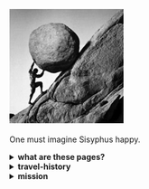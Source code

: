 <!--HEAD-->
<img src="https://github.com/gnusuy/project-Sisyphus/blob/main/sisyphus_pic.jpg?raw=true" width="40%" height="30%"><br><br>
One must imagine Sisyphus happy.
<!--HEAD-->

<!--WHATS-ARE-THIS-PAGES?-->
 <details>
  <summary><b>what are these pages?</b></summary>
  <div markdown="1">

> <i>시시포스는 그리스 신화에 나오는 인간이다. 그는 교활하고 꾀가 많아서 신들을 기만하는 행위를 일삼았다. 그에 대한 벌로 신은 시시포스에게 영원한 노동의 벌을 부여받는다. 매일 큰 바위를 산 정상에 올려야하고, 올라간 바위는 다시 산 아래로 굴러떨어진다.</i>
  
　프랑스의 철학자 알베르 까뮈는 위 시시포스의 이야기를 다룬 '시지프 신화' 라는 이름의 에세이를 발간했다. 에세이를 통해 그는 삶을 대하는 인간의 태도에 대해 이야기했다.<br>
   
　끝없는 형벌을 받게된 시시포스가 유일하게 신에게 반항할 수 있는 방법은 무의미함과 허무함에 대한 의식을 버리고 무한한 반복을 즐기며 바위를 정상으로 올리는 것이라고 이야기한다.<br>
   
　나는 힘들게 올린 바위가 떨어질까 무서워 시작하지 못하는 겁많은 사람이었다. 삶에 대한 무의미함과 허무함에 대한 의심으로 가득 차있었다. 그런 태도로 삶을 살아가다보니 크게 슬프지도, 크게 기쁘지도 않았다. 인생은 원래 허무한거라고 생각했으니까. <br>
   
　2년간 다니던 회사를 퇴사하고, 삶을 대하는 나의 태도에 대해 진지하게 고민해보았다. 고민 끝에 내린 결론은 <b><u> 삶은 언제 끝날지 알수 없으니, 주어진 삶을 낭비하기보다 살아있는 동안에 열심히 살아보자</u></b> 는 것이었다.<br>
   
　그래서 열심히 살아가는 삶을 기록하기 위해 이 page를 만들었다. 열심히 살아가는 발자취를 남기며, 나와 같은 고민을 하고 있는 사람에게 도움이 되는 공간이 되었으면 한다.<br>
   
  </div>
  </details>
<!--WHATS-ARE-THIS-PAGES?-->

<!--TRAVEL-HISTORY-->

  <details>
  <summary><b>travel-history</b></summary>
  <div markdown="1">

  - 21.08.26. 첫 날이다. <br><br>
  - 21.08.28. 첫 mission에 대한 미팅이 있었다. 첫 mission 에 대한 충분한 고민이 더 필요했다. 겉핥기 식으로 판단하지 말고, 진지하고 깊게 사고해야한다. <br><br>
  - 21.08.30. 웹사이트들을 보면 많은 정보들이 친절하게 방문자들을 도와주고 있다. 나도 도움을 받은만큼 다른 사람들에게 도움을 주는 공간을 만들고 싶다. <br><br>
  - 21.09.01. 두 번째 mission을 수행하면서 많은 시행착오가 있었다. 오류가 발생할 때마다 오류 문구를 구글링하며 해결하는 재미가 있었다. 튜토리얼을 따라가면서 이해가 안되는 부분이 너무 많았지만 일단은 다 해보고 다시 처음부터 보면서 천천히 이해하기로 했다.<br><br>   
  - 21.09.03. 튜토리얼을 총 2회 수행했다. 1회차는 이해가 안된 부분도 많았는데 일단은 시키는대로 다 완주했고, 2회차는 이해가 안되는 부분은 그냥 넘어가지 않고 이해가 될 때까지 계속 반복해서 생각했다. 안된다고 무작정 서있는 것보다는 일단 해보고 경험해보는 것이 중요한 것 같다. 하면 된다. <br><br>
   - 21.09.09. 해야할 일을 미뤄서 한번에 처리하는 안 좋은 버릇이 있다. 어떤 일이 생길지 모르는데 일을 미뤘다가는 나중에 수습할 수 없는 상황이 발생할 수도 있다. 미리미리 하는 습관을 만들자. <br><br>
   - 21.09.10. 웹사이트를 제작하던 중 떠오른 아이디어. 축구(야구,농구) 선수의 능력을 평가하는 웹사이트가 있으면 좋겠다. 내가 응원하는 팀에 새로 영입된 선수의 장,단점을 알고 싶을 때, 오늘 상대하게 하게 되는 팀의 전력을 파악하고 싶을 때 유용할 것이다. 나는 지금은 FIFA, FM 등에서 평가한 선수의 능력을 보고 어떤 성향의 선수인지 파악하고 있는데, 게임의 능력치다보니 시즌이 끝나기 전까지는 수치가 변하지 않아서 아쉬웠다. 실시간으로 사람들이 해당 선수의 능력을 평가한 주관적인 데이터들의 평균을 통해 대략적인 선수의 성향이나 장,단점을 파악할 수 있으면 좋을 것 같다. 객관적인 수치보다는 축구 팬들이 평가하는 그 선수의 능력을 재미로 볼 수도 있고, 능력치의 총합을 선수의 오버롤로 평가해서, 한 팀의 전력을 숫자로 표현해 볼 수도 있으면 재미있을 것 같다. 과도한 팬심, 악의를 가지고 하는 평가는 제외될 수 있는 장치가 있어야 할 것이다.
  </div>
  </details>
  
<!--TRAVEL-HISTORY-->

<!--MISSION-->

  <details>
  <summary><b>mission</b></summary>
  <div markdown="1">
 
> <i>비전공자인 나에게 개발 영역은 멋있고 재밌을 것 같지만 올라가기 힘들어보이는 높은 산이었다. 그래도 지치지 않고 천천히 꾸준히 올라가보려고 한다.<br>
   나는 감사하게도 주변의 도움을 통해 한 발, 한 발 천천히 공부해가며 기록하고 있다. 혹시라도 새로운 도전에 도움이 필요한 사람들에게 아래의 mission 들을 직접 수행하면서 같이 공부 해갔으면 좋겠다.</i>
   
 01. <b> [Github pages를 생성하는 방법](https://gnusuy.github.io/project-Sisyphus/how-to-create-github-pages) </b>
 02. <b> [장고걸스 튜토리얼](https://gnusuy.github.io/project-Sisyphus/django-girls-tutorial) </b>
 03. <b> [웹 서비스 기획하기](https://gnusuy.github.io/project-Sisyphus/tmit) </b>

  </div>
  </details>
 
 <!--MISSION-->
